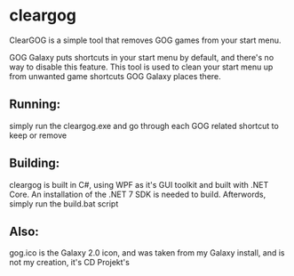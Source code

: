 # cleargog

ClearGOG is a simple tool that removes GOG games from your start menu.

GOG Galaxy puts shortcuts in your start menu by default, and there's no way to
disable this feature. This tool is used to clean your start menu up from 
unwanted game shortcuts GOG Galaxy places there.

## Running:

simply run the cleargog.exe and go through each GOG related shortcut to keep or
remove

## Building:

cleargog is built in C#, using WPF as it's GUI toolkit and built with .NET Core.
An installation of the .NET 7 SDK is needed to build. Afterwords, simply run
the build.bat script


## Also:

gog.ico is the Galaxy 2.0 icon, and was taken from my Galaxy install, and is not
my creation, it's CD Projekt's
